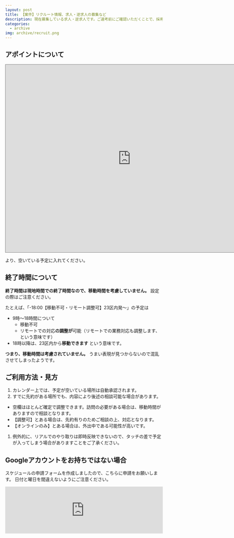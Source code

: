 ```yaml
---
layout: post
title: 【案件】リクルート情報、求人・逆求人の募集など
description: 現在募集している求人・逆求人です。ご選考前にご確認いただくことで、採用コスト低減いただけます。
categories:
  - archive
img: archive/recruit.png
---
```


## アポイントについて

<iframe src="https://calendar.google.com/calendar/embed?height=600&amp;wkst=1&amp;bgcolor=%2333B679&amp;ctz=Asia%2FTokyo&amp;src=NjJsb2I4Z3VwYThwOWExY3JuMHNnNHRqczRAZ3JvdXAuY2FsZW5kYXIuZ29vZ2xlLmNvbQ&amp;src=ZWxzNXYzdG4wbjlxcjVpOTIxMDA1NTdvOGozY3JtcTNAaW1wb3J0LmNhbGVuZGFyLmdvb2dsZS5jb20&amp;src=amEuamFwYW5lc2UjaG9saWRheUBncm91cC52LmNhbGVuZGFyLmdvb2dsZS5jb20&amp;color=%23B1365F&amp;color=%23402175&amp;color=%23227F63&amp;showNav=1&amp;showPrint=0&amp;showTabs=1&amp;showCalendars=0&amp;showTz=0&amp;showTitle=0&amp;showDate=1&amp;title=%E4%BA%88%E5%AE%9A%E8%AA%BF%E6%95%B4%E7%94%A8" style="border:solid 1px #777" width="800" height="600" frameborder="0" scrolling="no"></iframe>

より、空いている予定に入れてください。

## 終了時間について
**終了時間は現地時間での終了時間なので、移動時間を考慮していません。**
設定の際はご注意ください。

たとえば、「-18:00【移動不可・リモート調整可】23区内発～」の予定は
- 9時～18時間について
  - 移動不可
  - リモートでの対応**の調整が**可能（リモートでの業務対応も調整します、という意味です）
- 18時以降は、23区内から**移動できます**
という意味です。

**つまり、移動時間は考慮されていません。**
うまい表現が見つからないので混乱させてしまったようです。

## ご利用方法・見方

1. カレンダー上では、予定が空いている場所は自動承認されます。
1. すでに先約がある場所でも、内容により後述の相談可能な場合があります。

- 空欄はほとんど確定で調整できます。訪問の必要がある場合は、移動時間がありますので相談となります。
- 【調整可】とある場合は、先約有りのためご相談の上、対応となります。
- 【オンラインのみ】とある場合は、外出中である可能性が高いです。

1. 例外的に、リアルでのやり取りは即時反映できないので、タッチの差で予定が入ってしまう場合がありますことをご了承ください。

## Googleアカウントをお持ちではない場合
スケジュールの申請フォームを作成しましたので、こちらに申請をお願いします。
日付と曜日を間違えないようにご注意ください。

<iframe src="https://docs.google.com/forms/d/e/1FAIpQLScsQde2Ze7GVLeQhaAMnUvhatxZ5DcaUIR7v-CGVYhwz9Kepg/viewform?embedded=true" width="100%" height="{{site.data.post.recruit_height}}" frameborder="0" marginheight="0" marginwidth="0">読み込んでいます…</iframe>
